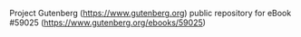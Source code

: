 Project Gutenberg (https://www.gutenberg.org) public repository for
eBook #59025 (https://www.gutenberg.org/ebooks/59025)
